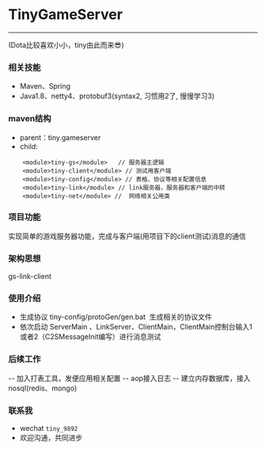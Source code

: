 # TinyGameServer

----
(Dota比较喜欢小小，tiny由此而来:sunglasses:)

### 相关技能

- Maven、Spring
- Java1.8、netty4、protobuf3(syntax2, 习惯用2了, 慢慢学习3)

### maven结构

- parent：tiny.gameserver
- child: 
```
	<module>tiny-gs</module>   // 服务器主逻辑
	<module>tiny-client</module> // 测试用客户端
	<module>tiny-config</module> // 表格、协议等相关配置信息
	<module>tiny-link</module> // link服务器，服务器和客户端的中转
	<module>tiny-net</module> //  网络相关公用类
```

### 项目功能
实现简单的游戏服务器功能，完成与客户端(用项目下的client测试)消息的通信

### 架构思想
gs-link-client

### 使用介绍

- 生成协议 tiny-config/protoGen/gen.bat  生成相关的协议文件
- 依次启动 ServerMain 、LinkServer、ClientMain，ClientMain控制台输入1或者2（C2SMessageInit编写）进行消息测试

### 后续工作

-- 加入打表工具，发便应用相关配置
-- aop接入日志
-- 建立内存数据库，接入nosql(redis、mongo)

### 联系我

- wechat `tiny_9892`
- 欢迎沟通，共同进步
